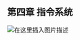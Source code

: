 ## 第四章 指令系统

![在这里插入图片描述](https://img-blog.csdnimg.cn/20210119195316544.png?,type_ZmFuZ3poZW5naGVpdGk,shadow_10,text_aHR0cHM6Ly9ibG9nLmNzZG4ubmV0L2hhb2ppZV9kdWFu,size_16,color_FFFFFF,t_70)